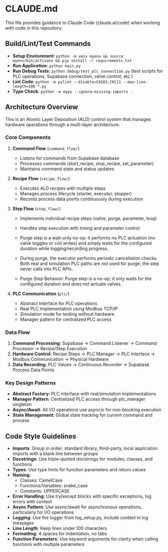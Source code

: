 # CLAUDE.md

This file provides guidance to Claude Code (claude.ai/code) when working with code in this repository.

## Build/Lint/Test Commands

- **Setup Environment**: `python -m venv myenv && source myenv/bin/activate && pip install -r requirements.txt`
- **Run Application**: `python main.py`
- **Run Debug Tests**: `python debug/test_plc_connection.py` (test scripts for PLC operations, Supabase connection, valve control, etc.)
- **Lint Code**: `python -m pylint --disable=C0103,C0111 --max-line-length=100 *.py`
- **Type Check**: `python -m mypy --ignore-missing-imports .`

## Architecture Overview

This is an Atomic Layer Deposition (ALD) control system that manages hardware operations through a multi-layer architecture:

### Core Components

1. **Command Flow** (`command_flow/`)

   - Listens for commands from Supabase database
   - Processes commands (start_recipe, stop_recipe, set_parameter)
   - Maintains command state and status updates
2. **Recipe Flow** (`recipe_flow/`)

   - Executes ALD recipes with multiple steps
   - Manages process lifecycle (starter, executor, stopper)
   - Records process data points continuously during execution
3. **Step Flow** (`step_flow/`)

   - Implements individual recipe steps (valve, purge, parameter, loop)
   - Handles step execution with timing and parameter control
   - Purge step is a wait-only no-op: it performs no PLC actuation (no valve toggles or coil writes)
     and simply waits for the configured duration while logging/recording progress.
   - During purge, the executor performs periodic cancellation checks. Both real and simulation PLC
     paths are not used for purge; the step never calls into PLC APIs.
   
   - Purge Step Behavior: Purge step is a no-op; it only waits for the configured duration and does not actuate valves.
4. **PLC Communication** (`plc/`)

   - Abstract interface for PLC operations
   - Real PLC implementation using Modbus TCP/IP
   - Simulation mode for testing without hardware
   - Manager pattern for centralized PLC access

### Data Flow

1. **Command Processing**: Supabase → Command Listener → Command Processor → Recipe/Step Execution
2. **Hardware Control**: Recipe Steps → PLC Manager → PLC Interface → Modbus Communication → Physical Hardware
3. **Data Recording**: PLC Values → Continuous Recorder → Supabase Process Data Points

### Key Design Patterns

- **Abstract Factory**: PLC interface with real/simulation implementations
- **Manager Pattern**: Centralized PLC access through plc_manager singleton
- **Async/Await**: All I/O operations use asyncio for non-blocking execution
- **State Management**: Global state tracking for current command and process

## Code Style Guidelines

- **Imports**: Group in order: standard library, third-party, local application imports with a blank line between groups
- **Docstrings**: Use triple-quoted docstrings for modules, classes, and functions
- **Types**: Use type hints for function parameters and return values
- **Naming**:
  - Classes: CamelCase
  - Functions/Variables: snake_case
  - Constants: UPPERCASE
- **Error Handling**: Use try/except blocks with specific exceptions, log errors with context
- **Async Pattern**: Use async/await for asynchronous operations, particularly for I/O operations
- **Logging**: Use the logger from log_setup.py, include context in log messages
- **Line Length**: Keep lines under 100 characters
- **Formatting**: 4 spaces for indentation, no tabs
- **Function Parameters**: Use keyword arguments for clarity when calling functions with multiple parameters

